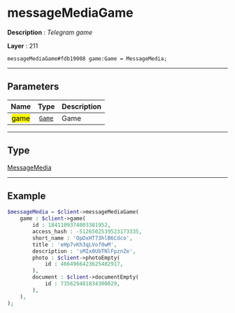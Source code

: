 # messageMediaGame

**Description** : *Telegram game*

**Layer** : 211

```tl
messageMediaGame#fdb19008 game:Game = MessageMedia;
```

---

## Parameters

| Name | Type | Description |
| :---: | :---: | :--- |
| <mark>game</mark> | [`Game`](type/Game) | Game |

---

## Type

[MessageMedia](type/MessageMedia)

---

## Example

```php
$messageMedia = $client->messageMediaGame(
	game : $client->game(
		id : 1841109374003381952,
		access_hash : -5126502539523173335,
		short_name : 'OpDxHT73hlB6Cdco',
		title : 'eHp7vKh3qLVof0wM',
		description : 'sMIx0UbTNlFpznZe',
		photo : $client->photoEmpty(
			id : 4664966423625482917,
		),
		document : $client->documentEmpty(
			id : 735629481834300029,
		),
	),
);
```